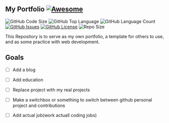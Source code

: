 ## My Portfolio [![Awesome](https://cdn.rawgit.com/sindresorhus/awesome/d7305f38d29fed78fa85652e3a63e154dd8e8829/media/badge.svg)](https://github.com/sindresorhus/awesome)

![GitHub Code Size](https://img.shields.io/github/languages/code-size/TheWhiteWolf1337/my_portfolio.svg?label=my_template)
![GitHub Top Language](https://img.shields.io/github/languages/top/TheWhiteWolf1337/my_portfolio.svg?label=my_template)
![GitHub Language Count](https://img.shields.io/github/languages/count/TheWhiteWolf1337/my_portfolio.svg?label=my_template)
[![GitHub Issues](https://img.shields.io/github/issues/TheWhiteWolf1337/my_portfolio.svg?label=my_template)](https://github.com/TheWhiteWolf1337/my_portfolio/issues)
[![GitHub License](https://img.shields.io/github/license/TheWhiteWolf1337/my_portfolio.svg?label=my_template)](https://github.com/TheWhiteWolf1337/my_portfolio/blob/master/LICENSE)
![Repo Size](https://github-size-badge.herokuapp.com/TheWhiteWolf1337/my_portfolio.svg?label=my_template)

This Repository is to serve as my own portfolio, a template for others to use, and as some practice with web development.

## Goals

-   [ ] Add a blog
-   [ ] Add education
-   [ ] Replace project with my real projects
-   [ ] Make a switchbox or something to switch between github personal project and contributions
-   [ ] Add actual job(work actuall coding jobs)

